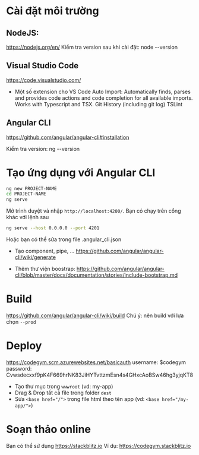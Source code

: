# Cài đặt môi trường
## NodeJS:
https://nodejs.org/en/
Kiểm tra version sau khi cài đặt: node --version

## Visual Studio Code
https://code.visualstudio.com/

* Một số extension cho VS Code
Auto Import: Automatically finds, parses and provides code actions and code completion for all available imports. Works with Typescript and TSX.
Git History (including git log)
TSLint

## Angular CLI
https://github.com/angular/angular-cli#installation

Kiểm tra version: ng --version

# Tạo ứng dụng với Angular CLI
```bash
ng new PROJECT-NAME
cd PROJECT-NAME
ng serve
```
Mở trình duyệt và nhập `http://localhost:4200/`. 
Bạn có chạy trên cổng khác với lệnh sau

```bash
ng serve --host 0.0.0.0 --port 4201
```

Hoặc bạn có thể sửa trong file .angular\_cli.json

* Tạo component, pipe, ...
https://github.com/angular/angular-cli/wiki/generate

* Thêm thư viện boostrap:
https://github.com/angular/angular-cli/blob/master/docs/documentation/stories/include-bootstrap.md



# Build
https://github.com/angular/angular-cli/wiki/build
Chú ý: nên build với lựa chọn `--prod`

# Deploy
https://codegym.scm.azurewebsites.net/basicauth
username: $codegym
password: Cvwsdecxxf9pK4F669hrNK83JiHYTvttzmEsn4s4GHxcAoBSw46hg3yjqKT8

* Tạo thư mục trong `wwwroot` (vd: my-app)
* Drag & Drop tất cả file trong folder `dest`
* Sửa `<base href="/">` trong file html theo tên app (vd: `<base href="/my-app/">`)

# Soạn thảo online
Bạn có thể sử dụng https://stackblitz.io
Ví dụ: https://codegym.stackblitz.io
